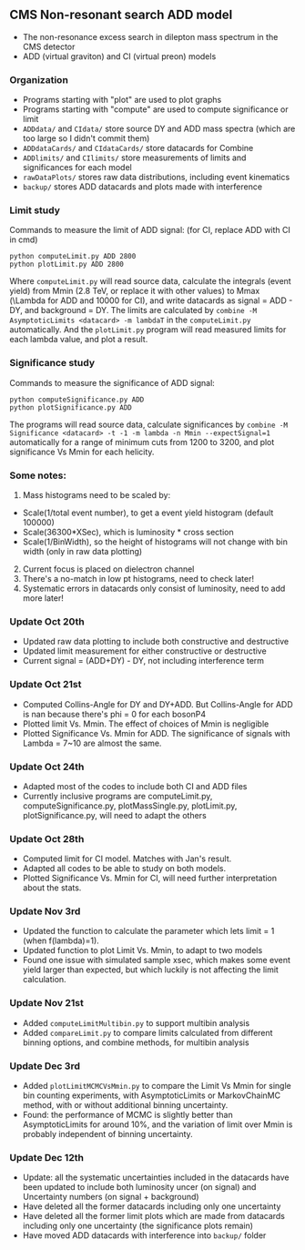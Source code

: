 ## CMS Non-resonant search ADD model
- The non-resonance excess search in dilepton mass spectrum in the CMS detector
- ADD (virtual graviton) and CI (virtual preon) models

### Organization
- Programs starting with "plot" are used to plot graphs
- Programs starting with "compute" are used to compute significance or limit
- `ADDdata/` and `CIdata/` store source DY and ADD mass spectra (which are too large so I didn't commit them)
- `ADDdataCards/` and `CIdataCards/` store datacards for Combine
- `ADDlimits/` and `CIlimits/` store measurements of limits and significances for each model
- `rawDataPlots/` stores raw data distributions, including event kinematics
- `backup/` stores ADD datacards and plots made with interference 

### Limit study
Commands to measure the limit of ADD signal: (for CI, replace ADD with CI in cmd)
```
python computeLimit.py ADD 2800
python plotLimit.py ADD 2800
```
Where `computeLimit.py` will read source data, calculate the integrals (event yield) from Mmin (2.8 TeV, or replace it with other values) to Mmax (\Lambda for ADD and 10000 for CI), and write datacards as signal = ADD - DY, and background = DY. The limits are calculated by `combine -M AsymptoticLimits <datacard> -m lambdaT` in the `computeLimit.py` automatically. And the `plotLimit.py` program will read measured limits for each lambda value, and plot a result.

### Significance study
Commands to measure the significance of ADD signal:
```
python computeSignificance.py ADD
python plotSignificance.py ADD
```
The programs will read source data, calculate significances by `combine -M Significance <datacard> -t -1 -m lambda -n Mmin --expectSignal=1` automatically for a range of minimum cuts from 1200 to 3200, and plot significance Vs Mmin for each helicity.

### Some notes:
1. Mass histograms need to be scaled by:
- Scale(1/total event number), to get a event yield histogram (default 100000)
- Scale(36300\*XSec), which is luminosity \* cross section
- Scale(1/BinWidth), so the height of histograms will not change with bin width (only in raw data plotting)
2. Current focus is placed on dielectron channel
3. There's a no-match in low pt histograms, need to check later!
4. Systematic errors in datacards only consist of luminosity, need to add more later!

### Update Oct 20th
- Updated raw data plotting to include both constructive and destructive
- Updated limit measurement for either constructive or destructive
- Current signal = (ADD+DY) - DY, not including interference term

### Update Oct 21st
- Computed Collins-Angle for DY and DY+ADD. But Collins-Angle for ADD is nan because there's phi = 0 for each bosonP4
- Plotted limit Vs. Mmin. The effect of choices of Mmin is negligible
- Plotted Significance Vs. Mmin for ADD. The significance of signals with Lambda = 7~10 are almost the same.

### Update Oct 24th
- Adapted most of the codes to include both CI and ADD files
- Currently inclusive programs are computeLimit.py, computeSignificance.py, plotMassSingle.py, plotLimit.py, plotSignificance.py, will need to adapt the others

### Update Oct 28th
- Computed limit for CI model. Matches with Jan's result.
- Adapted all codes to be able to study on both models.
- Plotted Significance Vs. Mmin for CI, will need further interpretation about the stats.

### Update Nov 3rd
- Updated the function to calculate the parameter which lets limit = 1 (when f(lambda)=1).
- Updated function to plot Limit Vs. Mmin, to adapt to two models
- Found one issue with simulated sample xsec, which makes some event yield larger than expected, but which luckily is not affecting the limit calculation.

### Update Nov 21st
- Added `computeLimitMultibin.py` to support multibin analysis
- Added `compareLimit.py` to compare limits calculated from different binning options, and combine methods, for multibin analysis

### Update Dec 3rd
- Added `plotLimitMCMCVsMmin.py` to compare the Limit Vs Mmin for single bin counting experiments, with AsymptoticLimits or MarkovChainMC method, with or without additional binning uncertainty.
- Found: the performance of MCMC is slightly better than AsymptoticLimits for around 10%, and the variation of limit over Mmin is probably independent of binning uncertainty.

### Update Dec 12th
- Update: all the systematic uncertainties included in the datacards have been updated to include both luminosity uncer (on signal) and Uncertainty numbers (on signal + background)
- Have deleted all the former datacards including only one uncertainty
- Have deleted all the former limit plots which are made from datacards including only one uncertainty (the significance plots remain)
- Have moved ADD datacards with interference into `backup/` folder
